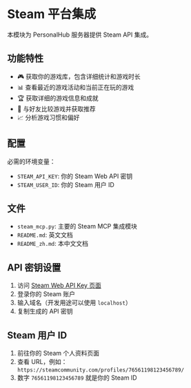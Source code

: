 # Steam 平台集成

本模块为 PersonalHub 服务器提供 Steam API 集成。

## 功能特性

- 🎮 获取你的游戏库，包含详细统计和游戏时长
- 📊 查看最近的游戏活动和当前正在玩的游戏
- 🏆 获取详细的游戏信息和成就
- 👥 与好友比较游戏并获取推荐
- 📈 分析游戏习惯和偏好

## 配置

必需的环境变量：
- `STEAM_API_KEY`: 你的 Steam Web API 密钥
- `STEAM_USER_ID`: 你的 Steam 用户 ID

## 文件

- `steam_mcp.py`: 主要的 Steam MCP 集成模块
- `README.md`: 英文文档
- `README_zh.md`: 本中文文档

## API 密钥设置

1. 访问 [Steam Web API Key 页面](https://steamcommunity.com/dev/apikey)
2. 登录你的 Steam 账户
3. 输入域名（开发用途可以使用 `localhost`）
4. 复制生成的 API 密钥

## Steam 用户 ID

1. 前往你的 Steam 个人资料页面
2. 查看 URL，例如：`https://steamcommunity.com/profiles/76561198123456789/`
3. 数字 `76561198123456789` 就是你的 Steam ID
